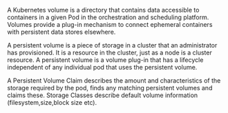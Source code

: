 

A Kubernetes volume is a directory that contains data accessible to containers in a given Pod in the orchestration and scheduling platform. Volumes provide a plug-in mechanism to connect ephemeral containers with persistent data stores elsewhere.


A persistent volume is a piece of storage in a cluster that an administrator has provisioned. It is a resource in the cluster, just as a node is a cluster resource. A persistent volume is a volume plug-in that has a lifecycle independent of any individual pod that uses the persistent volume.

A Persistent Volume Claim describes the amount and characteristics of the storage required by the pod, finds any matching persistent volumes and claims these. Storage Classes describe default volume information (filesystem,size,block size etc).
